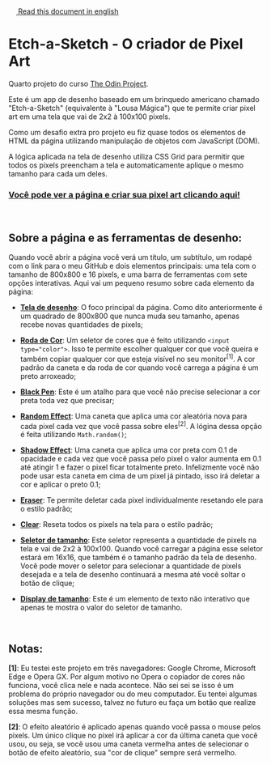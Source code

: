 <img height="15px" src="https://emojipedia-us.s3.dualstack.us-west-1.amazonaws.com/thumbs/120/twitter/322/flag-united-states_1f1fa-1f1f8.png">[ Read this document in english](README.md)

# Etch-a-Sketch - O criador de Pixel Art

Quarto projeto do curso <a href="https://www.theodinproject.com/about">The Odin Project</a>.

Este é um app de desenho baseado em um brinquedo americano chamado "Etch-a-Sketch" (equivalente à "Lousa Mágica") que te permite criar pixel art em uma tela que vai de 2x2 à 100x100 pixels.

Como um desafio extra pro projeto eu fiz quase todos os elementos de HTML da página utilizando manipulação de objetos com JavaScript (DOM).

A lógica aplicada na tela de desenho utiliza CSS Grid para permitir que todos os pixels preencham a tela e automaticamente aplique o mesmo tamanho para cada um deles.

### <a href="https://araujodanield.github.io/odin-etch-a-sketch/" target="_blank">Você pode ver a página e criar sua pixel art clicando aqui!</a>

</br>

## Sobre a página e as ferramentas de desenho:

Quando você abrir a página você verá um título, um subtítulo, um rodapé com o link para o meu GitHub e dois elementos principais: uma tela com o tamanho de 800x800 e 16 pixels, e uma barra de ferramentas com sete opções interativas. Aqui vai um pequeno resumo sobre cada elemento da página:

- <b><u>Tela de desenho</u></b>: O foco principal da página. Como dito anteriormente é um quadrado de 800x800 que nunca muda seu tamanho, apenas recebe novas quantidades de pixels;

- <b><u>Roda de Cor</u></b>: Um seletor de cores que é feito utilizando `<input type="color">`. Isso te permite escolher qualquer cor que você queira e também copiar qualquer cor que esteja visível no seu monitor<sup>[1]</sup>. A cor padrão da caneta e da roda de cor quando você carrega a página é um preto arroxeado;

- <b><u>Black Pen</u></b>: Este é um atalho para que você não precise selecionar a cor preta toda vez que precisar;

- <b><u>Random Effect</u></b>: Uma caneta que aplica uma cor aleatória nova para cada pixel cada vez que você passa sobre eles<sup>[2]</sup>. A lógina dessa opção é feita utilizando `Math.random()`;

- <b><u>Shadow Effect</u></b>: Uma caneta que aplica uma cor preta com 0.1 de opacidade e cada vez que você passa pelo pixel o valor aumenta em 0.1 até atingir 1 e fazer o pixel ficar totalmente preto. Infelizmente você não pode usar esta caneta em cima de um pixel já pintado, isso irá deletar a cor e aplicar o preto 0.1;

- <b><u>Eraser</u></b>: Te permite deletar cada pixel individualmente resetando ele para o estilo padrão;

- <b><u>Clear</u></b>: Reseta todos os pixels na tela para o estilo padrão;

- <b><u>Seletor de tamanho</u></b>: Este seletor representa a quantidade de pixels na tela e vai de 2x2 à 100x100. Quando você carregar a página esse seletor estará em 16x16, que também é o tamanho padrão da tela de desenho. Você pode mover o seletor para selecionar a quantidade de pixels desejada e a tela de desenho continuará a mesma até você soltar o botão de clique;

- <b><u>Display de tamanho</u></b>: Este é um elemento de texto não interativo que apenas te mostra o valor do seletor de tamanho.

</br>

## Notas:

<b>[1]</b>: Eu testei este projeto em três navegadores: Google Chrome, Microsoft Edge e Opera GX. Por algum motivo no Opera o copiador de cores não funciona, você clica nele e nada acontece. Não sei sei se isso é um problema do próprio navegador ou do meu computador. Eu tentei algumas soluções mas sem sucesso, talvez no futuro eu faça um botão que realize essa mesma função.

<b>[2]</b>: O efeito aleatório é aplicado apenas quando você passa o mouse pelos pixels. Um único clique no pixel irá aplicar a cor da última caneta que você usou, ou seja, se você usou uma caneta vermelha antes de selecionar o botão de efeito aleatório, sua "cor de clique" sempre será vermelho.